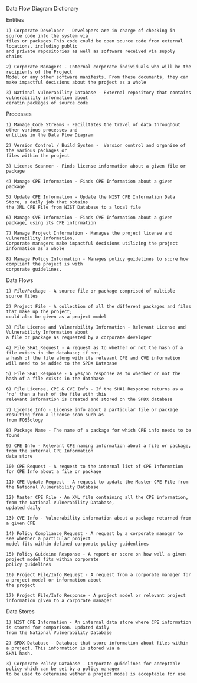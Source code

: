 Data Flow Diagram Dictionary

Entities

    1) Corporate Developer - Developers are in charge of checking in source code into the system via 
    files or packages.This code could be open source code from external locations, including public 
    and private repositories as well as software received via supply chains
    
    2) Corporate Managers - Internal corporate individuals who will be the recipients of the Project 
    Model or any other software manifests. From these documents, they can make impactful decisions about the project as a whole
    
    3) National Vulnerability Database - External repository that contains vulnerability information about
    ceratin packages of source code

Processes

    1) Manage Code Streams - Facilitates the travel of data throughout other various processes and 
    entities in the Data Flow Diagram
    
    2) Version Control / Build System -  Version control and organize of the various packages or 
    files within the project
    
    3) License Scanner - Finds license information about a given file or package
    
    4) Manage CPE Information - Finds CPE Information about a given package
    
    5) Update CPE Information - Update the NIST CPE Information Data Store, a daily job that obtains 
    the XML CPE File from NIST Database to a local file
    
    6) Manage CVE Information - Finds CVE Information about a given package, using its CPE information
    
    7) Manage Project Information - Manages the project license and vulnerability information. 
    Corporate managers make impactful decisions utilizing the project information as a whole
    
    8) Manage Policy Information - Manages policy guidelines to score how compliant the project is with 
    corporate guidelines. 


Data Flows

    1) File/Package - A source file or package comprised of multiple source files
    
    2) Project File - A collection of all the different packages and files that make up the project; 
    could also be given as a project model
    
    3) File License and Vulnerability Information - Relevant License and Vulnerability Information about 
    a file or package as requested by a corporate developer
    
    4) File SHA1 Request - A request as to whether or not the hash of a file exists in the database; if not, 
    a hash of the file along with its relevant CPE and CVE information will need to be added to the SPDX Database
    
    5) File SHA1 Response - A yes/no response as to whether or not the hash of a file exists in the database
    
    6) File License, CPE & CVE Info - If the SHA1 Response returns as a 'no' then a hash of the file with this 
    relevant information is created and stored on the SPDX database
    
    7) License Info - License info about a particular file or package resulting from a license scan such as 
    from FOSSology

    8) Package Name - The name of a package for which CPE info needs to be found
    
    9) CPE Info - Relevant CPE naming information about a file or package, from the internal CPE Information 
    data store
    
    10) CPE Request - A request to the internal list of CPE Information for CPE Info about a file or package
    
    11) CPE Update Request - A request to update the Master CPE File from the National Vulnerability Database
    
    12) Master CPE File - An XML file containing all the CPE information, from the National Vulnerability Database, 
    updated daily

    13) CVE Info - Vulnerability information about a package returned from a given CPE

    14) Policy Compliance Request - A request by a corporate manager to see whether a particular project 
    model fits within defined corporate policy guidenlines
    
    15) Policy Guideine Response - A report or score on how well a given project model fits within corporate 
    policy guidelines
    
    16) Project File/Info Request - A request from a corporate manager for a project model or information about 
    the project
    
    17) Project File/Info Response - A project model or relevant project information given to a corporate manager
    

Data Stores

    1) NIST CPE Information - An internal data store where CPE information is stored for comparison. Updated daily 
    from the National Vulnerability Database
    
    2) SPDX Database - Database that store information about files within a project. This information is stored via a 
    SHA1 hash.
    
    3) Corporate Policy Database - Corporate guidelines for acceptable policy which can be set by a policy manager 
    to be used to determine wether a project model is acceptable for use
    

